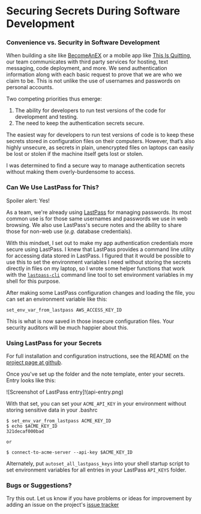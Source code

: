 # Securing Secrets During Software Development

### Convenience vs. Security in Software Development

When building a site like [BecomeAnEX](https://becomeanex.org) or a mobile app like [This Is Quitting](http://www.thisisquitting.com/), our team communicates with third party services for hosting, text messaging, code deployment, and more. We send authentication information along with each basic request to prove that we are who we claim to be. This is not unlike the use of usernames and passwords on personal accounts.

Two competing priorities thus emerge:

1. The ability for developers to run test versions of the code for development and testing.
2. The need to keep the authentication secrets secure.

The easiest way for developers to run test versions of code is to keep these secrets stored in configuration files on their computers. However, that’s also highly unsecure, as secrets in plain, unencrypted files on laptops can easily be lost or stolen if the machine itself gets lost or stolen.

I was determined to find a secure way to manage authentication secrets without making them overly-burdensome to access.

### Can We Use LastPass for This?

Spoiler alert: Yes!

As a team, we're already using [LastPass](https://www.lastpass.com/) for managing passwords. Its most common use is for those same usernames and passwords we use in web browsing. We also use LastPass's secure notes and the ability to share those for non-web use (_e.g._ database credentials).

With this mindset, I set out to make my app authentication credentials more secure using LastPass. I knew that LastPass provides a command line utility for accessing data stored in LastPass. I figured that it would be possible to use this to set the environment variables I need without storing the secrets directly in files on my laptop, so I wrote some helper functions that work with the [`lastpass-cli`](https://github.com/lastpass/lastpass-cli) command line tool to set environment variables in my shell for this purpose.

After making some LastPass configuration changes and loading the file, you can set an environment variable like this:

    set_env_var_from_lastpass AWS_ACCESS_KEY_ID

This is what is now saved in those insecure configuration files. Your security auditors will be much happier about this.

### Using LastPass for your Secrets

For full installation and configuration instructions, see the README on the [project page at github](https://github.com/dougharris/lpassfunctions).

Once you've set up the folder and the note template, enter your secrets. Entry looks like this:

![Screenshot of LastPass entry]!(api-entry.png)

With that set, you can set your `ACME_API_KEY` in your environment without storing sensitive data in your .bashrc

    $ set_env_var_from_lastpass ACME_KEY_ID
    $ echo $ACME_KEY_ID
    321decaf000bad

    or

    $ connect-to-acme-server --api-key $ACME_KEY_ID

Alternately, put `autoset_all_lastpass_keys` into your shell startup script to set environment variables for all entries in your LastPass `API_KEYS` folder.

### Bugs or Suggestions?

Try this out. Let us know if you have problems or ideas for improvement by adding an issue on the project's [issue tracker](https://github.com/dougharris/lpassfunctions/issues)
